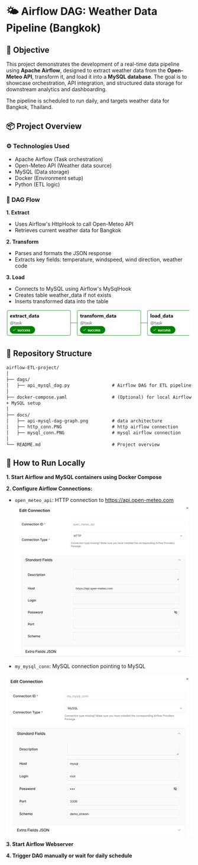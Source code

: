 # 🌤️ Airflow DAG: Weather Data Pipeline (Bangkok)

## 🎯 Objective
This project demonstrates the development of a real-time data pipeline using **Apache Airflow**, designed to extract weather data from the **Open-Meteo API**, transform it, and load it into a **MySQL database**. The goal is to showcase orchestration, API integration, and structured data storage for downstream analytics and dashboarding.

The pipeline is scheduled to run daily, and targets weather data for Bangkok, Thailand.

## 📦 Project Overview

### ⚙️ Technologies Used
- Apache Airflow (Task orchestration)
- Open-Meteo API (Weather data source)
- MySQL (Data storage)
- Docker (Environment setup)
- Python (ETL logic)

### 🔁 DAG Flow
**1.  Extract**
- Uses Airflow's HttpHook to call Open-Meteo API
- Retrieves current weather data for Bangkok

**2.  Transform**
- Parses and formats the JSON response
- Extracts key fields: temperature, windspeed, wind direction, weather code

**3.  Load**
- Connects to MySQL using Airflow's MySqlHook
- Creates table weather_data if not exists
- Inserts transformed data into the table

![http_conn](docs/api-mysql-dag-graph.png)

## 📂 Repository Structure
```
airflow-ETL-project/
│
├── dags/                          
│   ├── api_mysql_dag.py                # Airflow DAG for ETL pipeline
│ 
├── docker-compose.yaml                 # (Optional) for local Airflow + MySQL setup
│ 
├── docs/                               
│   ├── api-mysql-dag-graph.png         # data architecture
│   ├── http_conn.PNG                   # http airflow connection
│   ├── mysql_conn.PNG                  # mysql airflow connection
│   
└── README.md                           # Project overview
```

## 🧪 How to Run Locally

**1.  Start Airflow and MySQL containers using Docker Compose**

**2.  Configure Airflow Connections:**

- `open_meteo_api`: HTTP connection to https://api.open-meteo.com
![http_conn](docs/http_conn.PNG)

- `my_mysql_conn`: MySQL connection pointing to MySQL

![mysql_conn](docs/mysql_conn.PNG)

**3.  Start Airflow Webserver**

**4.  Trigger DAG manually or wait for daily schedule**
